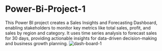 # Power-Bi-Project-1
This Power BI project creates a Sales Insights and Forecasting Dashboard, enabling stakeholders to monitor key metrics like total sales, profit, and sales by region and category. It uses time series analysis to forecast sales for 30 days, providing actionable insights for data-driven decision-making and business growth planning.
![dash-board-1](https://github.com/user-attachments/assets/7839faec-f37b-4eed-932f-503def666671)
